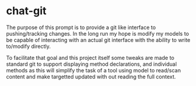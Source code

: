 chat-git
===============================
The purpose of this prompt is to provide a git like interface to pushing/tracking changes. 
In the long run my hope is modify my models to be capable of interacting with an actual git interface
with the ability to write to/modify directly. 

To facilitate that goal and this project itself some tweaks are made to standard git to support displaying method declarations,
and individual methods as this will simplify the task of a tool using model to read/scan content and make targetted updated
with out reading the full context. 